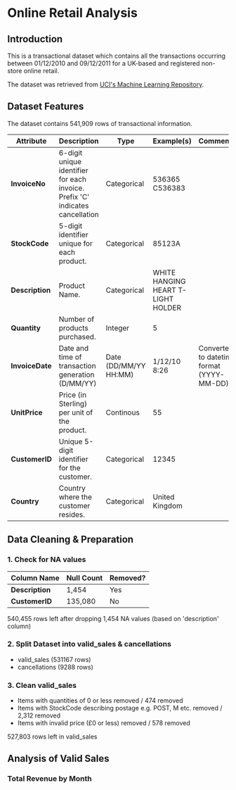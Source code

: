 # Online Retail Analysis

## Introduction
This is a transactional dataset which contains all the transactions occurring between 01/12/2010 and 09/12/2011 for a UK-based and registered non-store online retail.

The dataset was retrieved from [UCI's Machine Learning Repository](https://archive.ics.uci.edu/dataset/352/online+retail).

## Dataset Features
The dataset contains 541,909 rows of transactional information.

<table>
  <thead>
    <tr>
      <th>Attribute</th>
      <th>Description</th>
      <th>Type</th>
      <th>Example(s)</th>
      <th>Comment(s)</th>
    </tr>
  </thead>
  <tbody>
    <tr>
      <td><strong>InvoiceNo</strong></td>
      <td>6-digit unique identifier for each invoice.<br>Prefix 'C' indicates cancellation</td>
      <td>Categorical</td>
      <td>536365 <br> C536383 </td>
      <td></td>
    </tr>
    <tr>
      <td><strong>StockCode</strong></td>
      <td>5-digit identifier unique for each product.</td>
      <td>Categorical</td>
      <td>85123A</td>
      <td></td>
    </tr>
    <tr>
      <td><strong>Description</strong></td>
      <td>Product Name.</td>
      <td>Categorical</td>
      <td>WHITE HANGING HEART T-LIGHT HOLDER</td>
      <td></td>
    </tr>
    <tr>
      <td><strong>Quantity</strong></td>
      <td>Number of products purchased.</td>
      <td>Integer</td>
      <td>5</td>
    </tr>
    <tr>
      <td><strong>InvoiceDate</strong></td>
      <td>Date and time of transaction generation (D/MM/YY)</td>
      <td>Date (DD/MM/YY HH:MM)</td>
      <td>1/12/10 8:26</td>
      <td> Converted to datetime format (YYYY-MM-DD)</td>
    </tr>
    <tr>
      <td><strong>UnitPrice</strong></td>
      <td>Price (in Sterling) per unit of the product.</td>
      <td>Continous</td>
      <td>55</td>
      <td></td>
    </tr>
    <tr>
      <td><strong>CustomerID</strong></td>
      <td>Unique 5-digit identifier for the customer.</td>
      <td>Categorical</td>
      <td>12345</td>
      <td></td>
    </tr>
    <tr>
      <td><strong>Country</strong></td>
      <td>Country where the customer resides.</td>
      <td>Categorical</td>
      <td>United Kingdom</td>
      <td></td>
    </tr>
  </tbody>
</table>

## Data Cleaning & Preparation
### 1. Check for NA values
<table>
  <thead>
    <tr>
      <th>Column Name</th>
      <th>Null Count</th>
      <th>Removed?</th>
    </tr>
  </thead>
  <tbody>
    <tr>
      <td><strong>Description</strong></td>
      <td>1,454</td>
      <td>Yes</td>
    </tr>
    <tr>
      <td><strong>CustomerID</strong></td>
      <td>135,080</td>
      <td>No</td>
    </tr>
</table>

540,455 rows left after dropping 1,454 NA values (based on 'description' column)

### 2. Split Dataset into valid_sales & cancellations
- valid_sales (531167 rows)
- cancellations (9288 rows)

### 3. Clean valid_sales
- Items with quantities of 0 or less removed / 474 removed
- Items with StockCode describing postage e.g. POST, M etc. removed / 2,312 removed
- Items with invalid price (£0 or less) removed / 578 removed

527,803 rows left in valid_sales


## Analysis of Valid Sales
### Total Revenue by Month